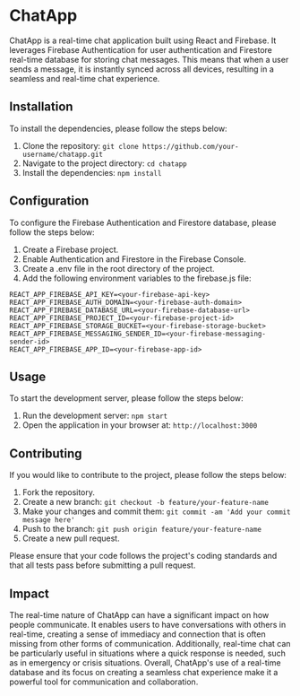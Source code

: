 # ChatApp

ChatApp is a real-time chat application built using React and Firebase. It leverages Firebase Authentication for user authentication and Firestore real-time database for storing chat messages. This means that when a user sends a message, it is instantly synced across all devices, resulting in a seamless and real-time chat experience.

## Installation

To install the dependencies, please follow the steps below:

1. Clone the repository: `git clone https://github.com/your-username/chatapp.git`
2. Navigate to the project directory: `cd chatapp`
3. Install the dependencies: `npm install`

## Configuration

To configure the Firebase Authentication and Firestore database, please follow the steps below:

1. Create a Firebase project.
2. Enable Authentication and Firestore in the Firebase Console.
3. Create a .env file in the root directory of the project.
4. Add the following environment variables to the firebase.js file:
```
REACT_APP_FIREBASE_API_KEY=<your-firebase-api-key>
REACT_APP_FIREBASE_AUTH_DOMAIN=<your-firebase-auth-domain>
REACT_APP_FIREBASE_DATABASE_URL=<your-firebase-database-url>
REACT_APP_FIREBASE_PROJECT_ID=<your-firebase-project-id>
REACT_APP_FIREBASE_STORAGE_BUCKET=<your-firebase-storage-bucket>
REACT_APP_FIREBASE_MESSAGING_SENDER_ID=<your-firebase-messaging-sender-id>
REACT_APP_FIREBASE_APP_ID=<your-firebase-app-id>
```

## Usage

To start the development server, please follow the steps below:

1. Run the development server: `npm start`
2. Open the application in your browser at: `http://localhost:3000`

## Contributing

If you would like to contribute to the project, please follow the steps below:

1. Fork the repository.
2. Create a new branch: `git checkout -b feature/your-feature-name`
3. Make your changes and commit them: `git commit -am 'Add your commit message here'`
4. Push to the branch: `git push origin feature/your-feature-name`
5. Create a new pull request.

Please ensure that your code follows the project's coding standards and that all tests pass before submitting a pull request.

## Impact

The real-time nature of ChatApp can have a significant impact on how people communicate. It enables users to have conversations with others in real-time, creating a sense of immediacy and connection that is often missing from other forms of communication. Additionally, real-time chat can be particularly useful in situations where a quick response is needed, such as in emergency or crisis situations.
Overall, ChatApp's use of a real-time database and its focus on creating a seamless chat experience make it a powerful tool for communication and collaboration.

